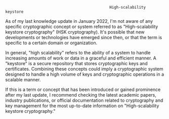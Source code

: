                                                   High-scalability keystore
                                                                        

As of my last knowledge update in January 2022, I'm not aware of any specific cryptographic concept or system referred to as "High-scalability keystore cryptography" (HSK cryptography). It's possible that new developments or technologies have emerged since then, or that the term is specific to a certain domain or organization.

In general, "high scalability" refers to the ability of a system to handle increasing amounts of work or data in a graceful and efficient manner. A "keystore" is a secure repository that stores cryptographic keys and certificates. Combining these concepts could imply a cryptographic system designed to handle a high volume of keys and cryptographic operations in a scalable manner.

If this is a term or concept that has been introduced or gained prominence after my last update, I recommend checking the latest academic papers, industry publications, or official documentation related to cryptography and key management for the most up-to-date information on "High-scalability keystore cryptography."

